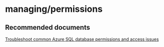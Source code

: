 <properties
	pageTitle="managing/permissions"
	description="managing/permissions"
	service="microsoft.sql"
	resource="servers"
	authors="aashu"
	displayOrder=""
	selfHelpType="generic"
	supportTopicIds="31980425"
	resourceTags=""
	productPesIds="13491"
	cloudEnvironments="public"
/>

# managing/permissions

## **Recommended documents**
[Troubleshoot common Azure SQL database permissions and access issues](https://azure.microsoft.com/documentation/articles/sql-database-troubleshoot-permissions/)
